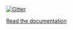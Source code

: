 [![Gitter](https://img.shields.io/gitter/room/WeatherLink/airlink-local-api)](https://gitter.im/WeatherLink/airlink-local-api?utm_source=badge&utm_medium=badge&utm_campaign=pr-badge&utm_content=badge)

[Read the documentation](https://weatherlink.github.io/airlink-local-api/)
